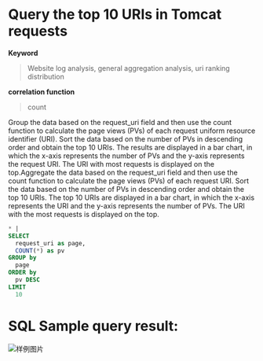 # Query the top 10 URIs in Tomcat requests

**Keyword**

> Website log analysis, general aggregation analysis, uri ranking distribution

**correlation function**

> count

Group the data based on the request_uri field and then use the count function to calculate the page views (PVs) of each request uniform resource identifier (URI). Sort the data based on the number of PVs in descending order and obtain the top 10 URIs. The results are displayed in a bar chart, in which the x-axis represents the number of PVs and the y-axis represents the request URI. The URI with most requests is displayed on the top.Aggregate the data based on the request_uri field and then use the count function to calculate the page views (PVs) of each request URI. Sort the data based on the number of PVs in descending order and obtain the top 10 URIs. The top 10 URIs are displayed in a bar chart, in which the x-axis represents the URI and the y-axis represents the number of PVs. The URI with the most requests is displayed on the top.

```SQL
* |
SELECT
  request_uri as page,
  COUNT(*) as pv
GROUP by
  page
ORDER by
  pv DESC
LIMIT
  10
```

# SQL Sample query result:

![样例图片](http://slsconsole.oss-cn-hangzhou.aliyuncs.com/sql_sample/1584599371971%5BTomcat%5D%20Access%20logs_bruce-docker-test1542016661000.png)
